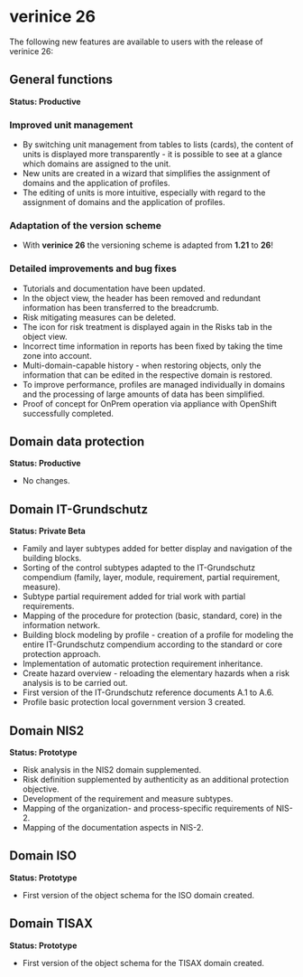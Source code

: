 <!-- © 2024 The Project Contributors - see AUTHORS.txt -->
# verinice 26

The following new features are available to users with the release of verinice 26:

## General functions
**Status: Productive**

### Improved unit management

- By switching unit management from tables to lists (cards), the content of units is displayed more transparently - it is possible to see at a glance which domains are assigned to the unit.
- New units are created in a wizard that simplifies the assignment of domains and the application of profiles.
- The editing of units is more intuitive, especially with regard to the assignment of domains and the application of profiles.

### Adaptation of the version scheme
- With **verinice 26** the versioning scheme is adapted from **1.21** to **26**! 

### Detailed improvements and bug fixes

- Tutorials and documentation have been updated.
- In the object view, the header has been removed and redundant information has been transferred to the breadcrumb.
- Risk mitigating measures can be deleted.
- The icon for risk treatment is displayed again in the Risks tab in the object view.
- Incorrect time information in reports has been fixed by taking the time zone into account.
- Multi-domain-capable history - when restoring objects, only the information that can be edited in the respective domain is restored.
- To improve performance, profiles are managed individually in domains and the processing of large amounts of data has been simplified.
- Proof of concept for OnPrem operation via appliance with OpenShift successfully completed.

## Domain data protection
**Status: Productive**
- No changes.
## Domain IT-Grundschutz
**Status: Private Beta**

- Family and layer subtypes added for better display and navigation of the building blocks.
- Sorting of the control subtypes adapted to the IT-Grundschutz compendium (family, layer, module, requirement, partial requirement, measure).
- Subtype partial requirement added for trial work with partial requirements.
- Mapping of the procedure for protection (basic, standard, core) in the information network.
- Building block modeling by profile - creation of a profile for modeling the entire IT-Grundschutz compendium according to the standard or core protection approach.
- Implementation of automatic protection requirement inheritance.
- Create hazard overview - reloading the elementary hazards when a risk analysis is to be carried out.
- First version of the IT-Grundschutz reference documents A.1 to A.6.
- Profile basic protection local government version 3 created.

## Domain NIS2
**Status: Prototype**
- Risk analysis in the NIS2 domain supplemented.
- Risk definition supplemented by authenticity as an additional protection objective.
- Development of the requirement and measure subtypes.
- Mapping of the organization- and process-specific requirements of NIS-2.
- Mapping of the documentation aspects in NIS-2.

## Domain ISO
**Status: Prototype**
- First version of the object schema for the ISO domain created.

## Domain TISAX
**Status: Prototype**
- First version of the object schema for the TISAX domain created.
